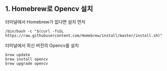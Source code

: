 ## 1. Homebrew로 Opencv 설치

터미널에서 Homebrew가 없다면 설치 먼저

``` 
/bin/bash -c "$(curl -fsSL https://raw.githubusercontent.com/Homebrew/install/master/install.sh)"
```

터미널에서 최신 버전의 Opencv를 설치

```
brew update
brew install opencv
brew upgrade opencv
```




